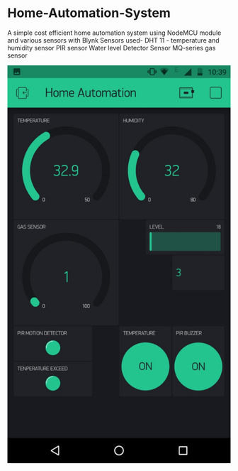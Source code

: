# Home-Automation-System
A simple cost efficient home automation system using NodeMCU module and various sensors with Blynk
 Sensors used-
 DHT 11 - temperature and humidity sensor
 PIR sensor
 Water level Detector Sensor
 MQ-series gas sensor
 
<p><img alt="Image" title="icon" src="WhatsApp Image 2019-05-31 at 10.40.08 AM.jpeg" /></p>
